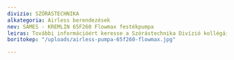 ```yaml
---
divizio: SZÓRÁSTECHNIKA
alkategoria: Airless berendezések
nev: SAMES - KREMLIN 65F260 Flowmax festékpumpa
leiras: További információért keresse a Szórástechnika Divízió kollégáit
boritokep: "/uploads/airless-pumpa-65f260-flowmax.jpg"

---
```


